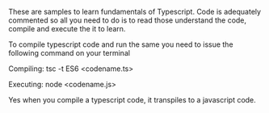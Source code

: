 These are samples to learn fundamentals of Typescript. 
Code is adequately commented so all you need to do is to read those
understand the code, compile and execute the it to learn.

To compile typescript code and run the same you need to issue the following command on your terminal

Compiling:
tsc -t ES6 <codename.ts> 

Executing:
node <codename.js>

Yes when you compile a typescript code, it transpiles to a javascript code. 

